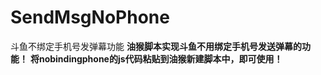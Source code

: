 # SendMsgNoPhone
斗鱼不绑定手机号发弹幕功能
**油猴脚本实现斗鱼不用绑定手机号发送弹幕的功能！**
**将nobindingphone的js代码粘贴到油猴新建脚本中，即可使用！**
